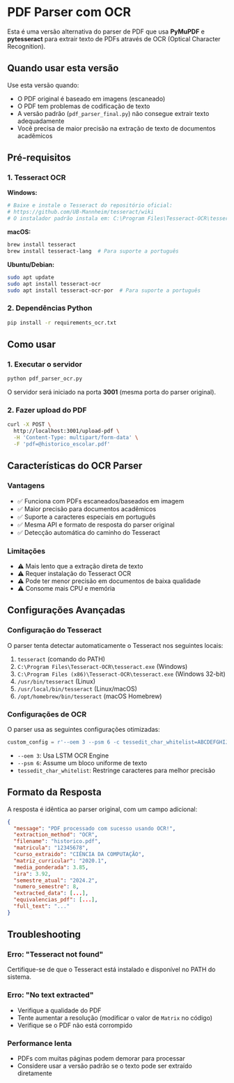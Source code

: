 # PDF Parser com OCR

Esta é uma versão alternativa do parser de PDF que usa **PyMuPDF** e **pytesseract** para extrair texto de PDFs através de OCR (Optical Character Recognition).

## Quando usar esta versão

Use esta versão quando:
- O PDF original é baseado em imagens (escaneado)
- O PDF tem problemas de codificação de texto
- A versão padrão (`pdf_parser_final.py`) não consegue extrair texto adequadamente
- Você precisa de maior precisão na extração de texto de documentos acadêmicos

## Pré-requisitos

### 1. Tesseract OCR

**Windows:**
```bash
# Baixe e instale o Tesseract do repositório oficial:
# https://github.com/UB-Mannheim/tesseract/wiki
# O instalador padrão instala em: C:\Program Files\Tesseract-OCR\tesseract.exe
```

**macOS:**
```bash
brew install tesseract
brew install tesseract-lang  # Para suporte a português
```

**Ubuntu/Debian:**
```bash
sudo apt update
sudo apt install tesseract-ocr
sudo apt install tesseract-ocr-por  # Para suporte a português
```

### 2. Dependências Python

```bash
pip install -r requirements_ocr.txt
```

## Como usar

### 1. Executar o servidor

```bash
python pdf_parser_ocr.py
```

O servidor será iniciado na porta **3001** (mesma porta do parser original).

### 2. Fazer upload do PDF

```bash
curl -X POST \
  http://localhost:3001/upload-pdf \
  -H 'Content-Type: multipart/form-data' \
  -F 'pdf=@historico_escolar.pdf'
```

## Características do OCR Parser

### Vantagens
- ✅ Funciona com PDFs escaneados/baseados em imagem
- ✅ Maior precisão para documentos acadêmicos
- ✅ Suporte a caracteres especiais em português
- ✅ Mesma API e formato de resposta do parser original
- ✅ Detecção automática do caminho do Tesseract

### Limitações
- ⚠️ Mais lento que a extração direta de texto
- ⚠️ Requer instalação do Tesseract OCR
- ⚠️ Pode ter menor precisão em documentos de baixa qualidade
- ⚠️ Consome mais CPU e memória

## Configurações Avançadas

### Configuração do Tesseract

O parser tenta detectar automaticamente o Tesseract nos seguintes locais:

1. `tesseract` (comando do PATH)
2. `C:\Program Files\Tesseract-OCR\tesseract.exe` (Windows)
3. `C:\Program Files (x86)\Tesseract-OCR\tesseract.exe` (Windows 32-bit)
4. `/usr/bin/tesseract` (Linux)
5. `/usr/local/bin/tesseract` (Linux/macOS)
6. `/opt/homebrew/bin/tesseract` (macOS Homebrew)

### Configurações de OCR

O parser usa as seguintes configurações otimizadas:

```python
custom_config = r'--oem 3 --psm 6 -c tessedit_char_whitelist=ABCDEFGHIJKLMNOPQRSTUVWXYZabcdefghijklmnopqrstuvwxyzÀÁÂÃÄÅÆÇÈÉÊËÌÍÎÏÐÑÒÓÔÕÖØÙÚÛÜÝÞßàáâãäåæçèéêëìíîïðñòóôõöøùúûüýþÿ0123456789.,;:()\-/\s'
```

- `--oem 3`: Usa LSTM OCR Engine
- `--psm 6`: Assume um bloco uniforme de texto
- `tessedit_char_whitelist`: Restringe caracteres para melhor precisão

## Formato da Resposta

A resposta é idêntica ao parser original, com um campo adicional:

```json
{
  "message": "PDF processado com sucesso usando OCR!",
  "extraction_method": "OCR",
  "filename": "historico.pdf",
  "matricula": "12345678",
  "curso_extraido": "CIÊNCIA DA COMPUTAÇÃO",
  "matriz_curricular": "2020.1",
  "media_ponderada": 3.85,
  "ira": 3.92,
  "semestre_atual": "2024.2",
  "numero_semestre": 8,
  "extracted_data": [...],
  "equivalencias_pdf": [...],
  "full_text": "..."
}
```

## Troubleshooting

### Erro: "Tesseract not found"
Certifique-se de que o Tesseract está instalado e disponível no PATH do sistema.

### Erro: "No text extracted"
- Verifique a qualidade do PDF
- Tente aumentar a resolução (modificar o valor de `Matrix` no código)
- Verifique se o PDF não está corrompido

### Performance lenta
- PDFs com muitas páginas podem demorar para processar
- Considere usar a versão padrão se o texto pode ser extraído diretamente 
